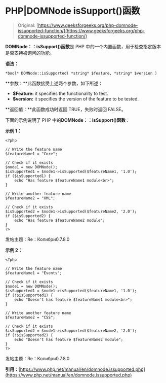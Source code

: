 # PHP|DOMNode isSupport()函数

> Original: [https://www.geeksforgeeks.org/php-domnode-issupported-function/](https://www.geeksforgeeks.org/php-domnode-issupported-function/)

**DOMNode：：isSupport()函数**是 PHP 中的一个内置函数，用于检查指定版本是否支持被询问的功能。

**语法：**

```
*bool* DOMNode::isSupported( *string* $feature, *string* $version )
```

**参数：**此函数接受上述两个参数，如下所述：

*   **$Feature:** it specifies the functionality to test.
*   **$version:** it specifies the version of the feature to be tested.

**返回值：**此函数成功时返回 TRUE，失败时返回 FALSE。

下面的示例说明了 PHP 中的**DOMNode：：isSupport()函数**：

**示例 1：**

```
<?php

// Write the feature name
$featureName1 = "Core";

// Check if it exists
$node1 = new DOMNode();
$isSupported1 = $node1->isSupported($featureName1, '1.0');
if ($isSupported1) {
    echo "Has feature $featureName1 module<br>";
}

// Write another feature name
$featureName2 = "XML";

// Check if it exists
$isSupported2 = $node1->isSupported($featureName2, '2.0');
if ($isSupported2) {
    echo "Has feature $featureName2 module";
}
?>
```

发帖主题：Re：Колибри0.7.8.0

**示例 2：**

```
<?php

// Write the feature name
$featureName1 = "Events";

// Check if it exists
$node1 = new DOMNode();
$isSupported1 = $node1->isSupported($featureName1, '1.0');
if (!$isSupported1) {
    echo "Doesn't has feature $featureName1 module<br>";
}

// Write another feature name
$featureName2 = "CSS";

// Check if it exists
$isSupported2 = $node1->isSupported($featureName2, '2.0');
if (!$isSupported2) {
    echo "Doesn't has feature $featureName2 module";
}
?>
```

发帖主题：Re：Колибри0.7.8.0

**引用：**[https://www.php.net/manual/en/domnode.issupported.php](https://www.php.net/manual/en/domnode.issupported.php)